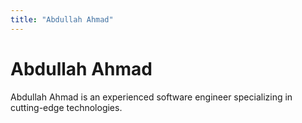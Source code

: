 ```yaml
---
title: "Abdullah Ahmad"
---
```


# Abdullah Ahmad

Abdullah Ahmad is an experienced software engineer specializing in cutting-edge technologies.
